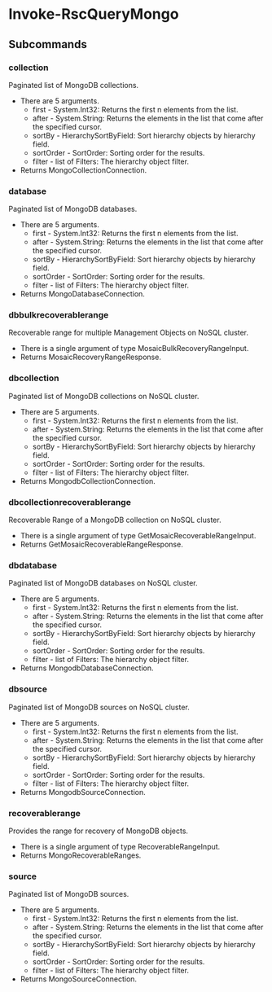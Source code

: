 # Invoke-RscQueryMongo
## Subcommands
### collection
Paginated list of MongoDB collections.

- There are 5 arguments.
    - first - System.Int32: Returns the first n elements from the list.
    - after - System.String: Returns the elements in the list that come after the specified cursor.
    - sortBy - HierarchySortByField: Sort hierarchy objects by hierarchy field.
    - sortOrder - SortOrder: Sorting order for the results.
    - filter - list of Filters: The hierarchy object filter.
- Returns MongoCollectionConnection.
### database
Paginated list of MongoDB databases.

- There are 5 arguments.
    - first - System.Int32: Returns the first n elements from the list.
    - after - System.String: Returns the elements in the list that come after the specified cursor.
    - sortBy - HierarchySortByField: Sort hierarchy objects by hierarchy field.
    - sortOrder - SortOrder: Sorting order for the results.
    - filter - list of Filters: The hierarchy object filter.
- Returns MongoDatabaseConnection.
### dbbulkrecoverablerange
Recoverable range for multiple Management Objects on NoSQL cluster.

- There is a single argument of type MosaicBulkRecoveryRangeInput.
- Returns MosaicRecoveryRangeResponse.
### dbcollection
Paginated list of MongoDB collections on NoSQL cluster.

- There are 5 arguments.
    - first - System.Int32: Returns the first n elements from the list.
    - after - System.String: Returns the elements in the list that come after the specified cursor.
    - sortBy - HierarchySortByField: Sort hierarchy objects by hierarchy field.
    - sortOrder - SortOrder: Sorting order for the results.
    - filter - list of Filters: The hierarchy object filter.
- Returns MongodbCollectionConnection.
### dbcollectionrecoverablerange
Recoverable Range of a MongoDB collection on NoSQL cluster.

- There is a single argument of type GetMosaicRecoverableRangeInput.
- Returns GetMosaicRecoverableRangeResponse.
### dbdatabase
Paginated list of MongoDB databases on NoSQL cluster.

- There are 5 arguments.
    - first - System.Int32: Returns the first n elements from the list.
    - after - System.String: Returns the elements in the list that come after the specified cursor.
    - sortBy - HierarchySortByField: Sort hierarchy objects by hierarchy field.
    - sortOrder - SortOrder: Sorting order for the results.
    - filter - list of Filters: The hierarchy object filter.
- Returns MongodbDatabaseConnection.
### dbsource
Paginated list of MongoDB sources on NoSQL cluster.

- There are 5 arguments.
    - first - System.Int32: Returns the first n elements from the list.
    - after - System.String: Returns the elements in the list that come after the specified cursor.
    - sortBy - HierarchySortByField: Sort hierarchy objects by hierarchy field.
    - sortOrder - SortOrder: Sorting order for the results.
    - filter - list of Filters: The hierarchy object filter.
- Returns MongodbSourceConnection.
### recoverablerange
Provides the range for recovery of MongoDB objects.

- There is a single argument of type RecoverableRangeInput.
- Returns MongoRecoverableRanges.
### source
Paginated list of MongoDB sources.

- There are 5 arguments.
    - first - System.Int32: Returns the first n elements from the list.
    - after - System.String: Returns the elements in the list that come after the specified cursor.
    - sortBy - HierarchySortByField: Sort hierarchy objects by hierarchy field.
    - sortOrder - SortOrder: Sorting order for the results.
    - filter - list of Filters: The hierarchy object filter.
- Returns MongoSourceConnection.
